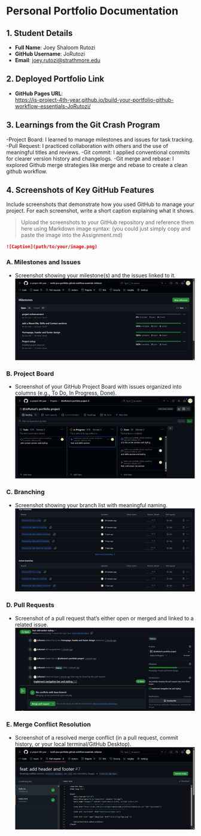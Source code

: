 # Personal Portfolio Documentation

## 1. Student Details

- **Full Name**: Joey Shaloom Rutozi
- **GitHub Username**: JoRutozi
- **Email**: joey.rutozi@strathmore.edu

## 2. Deployed Portfolio Link

- **GitHub Pages URL**:  
https://is-project-4th-year.github.io/build-your-portfolio-github-workflow-essentials-JoRutozi/

## 3. Learnings from the Git Crash Program

-Project Board: I learned to manage milestones and issues for task tracking.
-Pull Request: I practiced collaboration with others and the use of meaningful titles and reviews.
-Git commit: I applied conventional commits for clearer version history and changelogs.
-Git merge and rebase: I explored Github merge strategies like merge and rebase to create a clean github workflow.

## 4. Screenshots of Key GitHub Features

Include screenshots that demonstrate how you used GitHub to manage your project. For each screenshot, write a short caption explaining what it shows.

> Upload the screenshots to your GitHub repository and reference them here using Markdown image syntax:
> (you could just simply copy and paste the image into the Assignment.md)

```markdown
![Caption](path/to/your/image.png)
```

### A. Milestones and Issues

- Screenshot showing your milestone(s) and the issues linked to it.
![milestones and issues](milestones.png)
### B. Project Board

- Screenshot of your GitHub Project Board with issues organized into columns (e.g., To Do, In Progress, Done).
![project-board](project-board.png)
### C. Branching

- Screenshot showing your branch list with meaningful naming.
![branching](branches.png)
### D. Pull Requests

- Screenshot of a pull request that’s either open or merged and linked to a related issue.
![Pull-request](Pull-request.png)
### E. Merge Conflict Resolution

- Screenshot of a resolved merge conflict (in a pull request, commit history, or your local terminal/GitHub Desktop).
![conflicts resolved](resolved-conflicts.png)